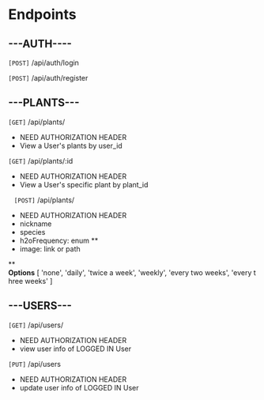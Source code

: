 # Endpoints

## ---AUTH----

`[POST]` /api/auth/login

`[POST]` /api/auth/register


## ---PLANTS---

`[GET]` /api/plants/

* NEED AUTHORIZATION HEADER
* View a User's plants by user_id


`[GET]` /api/plants/:id

* NEED AUTHORIZATION HEADER
* View a User's specific plant by plant_id

  
`[POST]` /api/plants/

* NEED AUTHORIZATION HEADER
* nickname
* species
* h2oFrequency: enum \*\*
* image: link or path 

\*\* **Options** [ 'none', 'daily', 'twice a week', 'weekly', 'every two weeks', 'every three weeks' ]



## ---USERS---

`[GET]` /api/users/

* NEED AUTHORIZATION HEADER
* view user info of LOGGED IN User

`[PUT]` /api/users

* NEED AUTHORIZATION HEADER
* update user info of LOGGED IN User